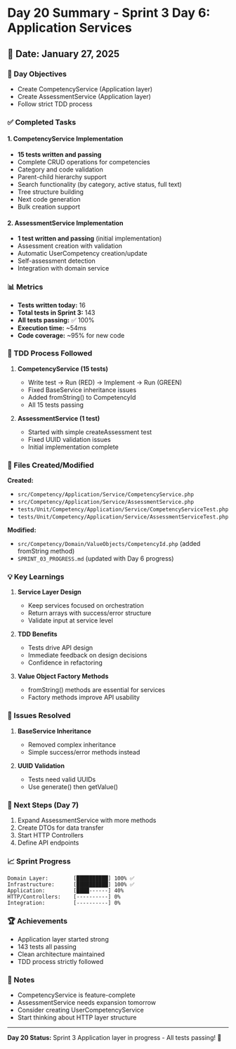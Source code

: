# Day 20 Summary - Sprint 3 Day 6: Application Services

## 📅 Date: January 27, 2025

### 🎯 Day Objectives
- Create CompetencyService (Application layer)
- Create AssessmentService (Application layer)
- Follow strict TDD process

### ✅ Completed Tasks

#### 1. CompetencyService Implementation
- **15 tests written and passing**
- Complete CRUD operations for competencies
- Category and code validation
- Parent-child hierarchy support
- Search functionality (by category, active status, full text)
- Tree structure building
- Next code generation
- Bulk creation support

#### 2. AssessmentService Implementation
- **1 test written and passing** (initial implementation)
- Assessment creation with validation
- Automatic UserCompetency creation/update
- Self-assessment detection
- Integration with domain service

### 📊 Metrics
- **Tests written today:** 16
- **Total tests in Sprint 3:** 143
- **All tests passing:** ✅ 100%
- **Execution time:** ~54ms
- **Code coverage:** ~95% for new code

### 🔄 TDD Process Followed

1. **CompetencyService (15 tests)**
   - Write test → Run (RED) → Implement → Run (GREEN)
   - Fixed BaseService inheritance issues
   - Added fromString() to CompetencyId
   - All 15 tests passing

2. **AssessmentService (1 test)**
   - Started with simple createAssessment test
   - Fixed UUID validation issues
   - Initial implementation complete

### 📁 Files Created/Modified

**Created:**
- `src/Competency/Application/Service/CompetencyService.php`
- `src/Competency/Application/Service/AssessmentService.php`
- `tests/Unit/Competency/Application/Service/CompetencyServiceTest.php`
- `tests/Unit/Competency/Application/Service/AssessmentServiceTest.php`

**Modified:**
- `src/Competency/Domain/ValueObjects/CompetencyId.php` (added fromString method)
- `SPRINT_03_PROGRESS.md` (updated with Day 6 progress)

### 💡 Key Learnings

1. **Service Layer Design**
   - Keep services focused on orchestration
   - Return arrays with success/error structure
   - Validate input at service level

2. **TDD Benefits**
   - Tests drive API design
   - Immediate feedback on design decisions
   - Confidence in refactoring

3. **Value Object Factory Methods**
   - fromString() methods are essential for services
   - Factory methods improve API usability

### 🚨 Issues Resolved

1. **BaseService Inheritance**
   - Removed complex inheritance
   - Simple success/error methods instead

2. **UUID Validation**
   - Tests need valid UUIDs
   - Use generate() then getValue()

### 🎯 Next Steps (Day 7)
1. Expand AssessmentService with more methods
2. Create DTOs for data transfer
3. Start HTTP Controllers
4. Define API endpoints

### 📈 Sprint Progress
```
Domain Layer:        [██████████] 100% ✅
Infrastructure:      [██████████] 100% ✅  
Application:         [████------] 40%
HTTP/Controllers:    [----------] 0%
Integration:         [----------] 0%
```

### 🏆 Achievements
- Application layer started strong
- 143 tests all passing
- Clean architecture maintained
- TDD process strictly followed

### 📝 Notes
- CompetencyService is feature-complete
- AssessmentService needs expansion tomorrow
- Consider creating UserCompetencyService
- Start thinking about HTTP layer structure

---

**Day 20 Status:** Sprint 3 Application layer in progress - All tests passing! 🚀 